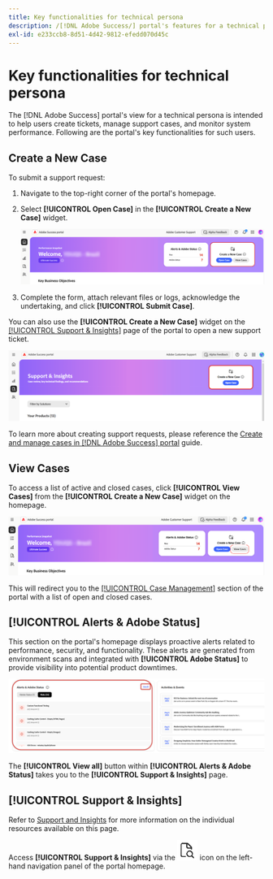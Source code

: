 ```yaml
---
title: Key functionalities for technical persona
description: /[!DNL Adobe Success/] portal's features for a technical persona enable users to create and manage support cases, monitor system performance, and track alerts related to security and functionality.
exl-id: e233ccb8-8d51-4d42-9812-efedd070d45c
---
```

# Key functionalities for technical persona

The [!DNL Adobe Success] portal's view for a technical persona is intended to help users create tickets, manage support cases, and monitor system performance. Following are the portal's key functionalities for such users.

## Create a New Case

To submit a support request:

1. Navigate to the top-right corner of the portal's homepage.
1. Select **[!UICONTROL Open Case]** in the **[!UICONTROL Create a New Case]** widget.

    ![create-a-new-case](/help/adobe-success-portal/assets/technical-persona-create-case.png)

1. Complete the form, attach relevant files or logs, acknowledge the undertaking, and click **[!UICONTROL Submit Case]**.

You can also use the **[!UICONTROL Create a New Case]** widget on the [[!UICONTROL Support & Insights]](/help/adobe-success-portal/technical-persona/support-and-insights/support-and-insights-overview.md) page of the portal to open a new support ticket.

![create-case-from-support-and-insights-tab](/help/adobe-success-portal/assets/create-case-from-support-and-insights.png)

To learn more about creating support requests, please reference the [Create and manage cases in [!DNL Adobe Success] portal](/help/adobe-success-portal/technical-persona/support-and-insights/create-and-manage-cases-in-the-adobe-success-portal.md) guide.

## View Cases

To access a list of active and closed cases, click **[!UICONTROL View Cases]** from the **[!UICONTROL Create a New Case]** widget on the homepage.

![view-and-manage-existing-cases](/help/adobe-success-portal/assets/technical-persona-view-cases.png)

This will redirect you to the [[!UICONTROL Case Management]](/help/adobe-success-portal/technical-persona/support-and-insights/support-and-insights-overview.md#case-management) section of the portal with a list of open and closed cases. 

## [!UICONTROL Alerts & Adobe Status]

This section on the portal's homepage displays proactive alerts related to performance, security, and functionality. These alerts are generated from environment scans and integrated with **[!UICONTROL Adobe Status]** to provide visibility into potential product downtimes.

![alerts-and-adobe-status](/help/adobe-success-portal/assets/alerts-and-adobe-status.png)

The **[!UICONTROL View all]** button within **[!UICONTROL Alerts & Adobe Status]** takes you to the **[!UICONTROL Support & Insights]** page. 

## [!UICONTROL Support & Insights]

Refer to [Support and Insights](/help/adobe-success-portal/technical-persona/support-and-insights/support-and-insights-overview.md) for more information on the individual resources available on this page.

Access **[!UICONTROL Support & Insights]** via the ![support-and-insights-icon](/help/adobe-success-portal/assets/support-and-insight-icon.png) icon on the left-hand navigation panel of the portal homepage.

